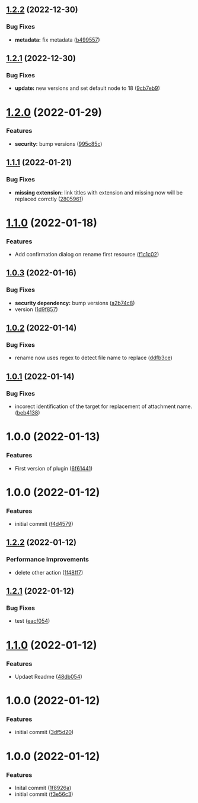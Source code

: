 ## [1.2.2](https://github.com/makaanneo/joplin-plugin-apollo/compare/v1.2.1...v1.2.2) (2022-12-30)


### Bug Fixes

* **metadata:** fix metadata ([b499557](https://github.com/makaanneo/joplin-plugin-apollo/commit/b4995573ae05cc2f52a2af97f3e0ee7c20e81070))

## [1.2.1](https://github.com/makaanneo/joplin-plugin-apollo/compare/v1.2.0...v1.2.1) (2022-12-30)


### Bug Fixes

* **update:** new versions and set default node to 18 ([9cb7eb9](https://github.com/makaanneo/joplin-plugin-apollo/commit/9cb7eb9110a1a6fd73fe6d7aa934c77b539309af))

# [1.2.0](https://github.com/makaanneo/joplin-plugin-apollo/compare/v1.1.1...v1.2.0) (2022-01-29)


### Features

* **security:** bump versions ([995c85c](https://github.com/makaanneo/joplin-plugin-apollo/commit/995c85c0f8fb65efb86e4cad6311352b2ba64752))

## [1.1.1](https://github.com/makaanneo/joplin-plugin-apollo/compare/v1.1.0...v1.1.1) (2022-01-21)


### Bug Fixes

* **missing extension:** link titles with extension and missing now will be replaced corrctly ([2805961](https://github.com/makaanneo/joplin-plugin-apollo/commit/28059611b95429fff5c8a3cb77a013942e05a2d5))

# [1.1.0](https://github.com/makaanneo/joplin-plugin-apollo/compare/v1.0.3...v1.1.0) (2022-01-18)


### Features

* Add confirmation dialog on rename first resource ([f1c1c02](https://github.com/makaanneo/joplin-plugin-apollo/commit/f1c1c022c0cfbac5bdd26b6132d76837fe4c5515))

## [1.0.3](https://github.com/makaanneo/joplin-plugin-apollo/compare/v1.0.2...v1.0.3) (2022-01-16)


### Bug Fixes

* **security dependency:** bump versions ([a2b74c8](https://github.com/makaanneo/joplin-plugin-apollo/commit/a2b74c8e41184639db183dd0201731bd0c96f853))
* version ([1d9f857](https://github.com/makaanneo/joplin-plugin-apollo/commit/1d9f8570a86f188da019ef684a0826b7549e459c))

## [1.0.2](https://github.com/makaanneo/joplin-plugin-apollo/compare/v1.0.1...v1.0.2) (2022-01-14)


### Bug Fixes

* rename now uses regex to detect file name to replace ([ddfb3ce](https://github.com/makaanneo/joplin-plugin-apollo/commit/ddfb3ce6c72059bc47bdc417648f393731e17d77))

## [1.0.1](https://github.com/makaanneo/joplin-plugin-apollo/compare/v1.0.0...v1.0.1) (2022-01-14)


### Bug Fixes

* incorect identification of the target for replacement of attachment name. ([beb4138](https://github.com/makaanneo/joplin-plugin-apollo/commit/beb4138d2d2bee3429040f36b4bad4913ad1ea96))

# 1.0.0 (2022-01-13)


### Features

* First version of plugin ([6f61441](https://github.com/makaanneo/joplin-plugin-apollo/commit/6f61441284da7138c52f88460c2a281865513b64))

# 1.0.0 (2022-01-12)


### Features

* initial commit ([f4d4579](https://github.com/makaanneo/joplin-plugin-template/commit/f4d45798a44fdd2b3ce4e2f53819cd1e0b589291))

## [1.2.2](https://github.com/makaanneo/joplin-plugin-template/compare/v1.2.1...v1.2.2) (2022-01-12)


### Performance Improvements

* delete other action ([1f48ff7](https://github.com/makaanneo/joplin-plugin-template/commit/1f48ff71ecd3ca90d87abc20df738ef9766f687b))

## [1.2.1](https://github.com/makaanneo/joplin-plugin-template/compare/v1.2.0...v1.2.1) (2022-01-12)


### Bug Fixes

* test ([eacf054](https://github.com/makaanneo/joplin-plugin-template/commit/eacf054c309845e2936c1f32a7b3527ddcecfce2))

# [1.1.0](https://github.com/makaanneo/joplin-plugin-template/compare/v1.0.0...v1.1.0) (2022-01-12)


### Features

* Updaet Readme ([48db054](https://github.com/makaanneo/joplin-plugin-template/commit/48db05481171bb75002d9f7cfb59e5c08f98cbe2))

# 1.0.0 (2022-01-12)


### Features

* initial commit ([3df5d20](https://github.com/makaanneo/joplin-plugin-template/commit/3df5d205ea2f46038d501dded9d161e780c273e2))

# 1.0.0 (2022-01-12)


### Features

* Inital commit ([1f8926a](https://github.com/makaanneo/joplin-plugin-template/commit/1f8926a1597ccb5fecc9fc291d1a6bde3f4efd07))
* initial commit ([f3e56c3](https://github.com/makaanneo/joplin-plugin-template/commit/f3e56c3f21647b8fbdcbf6ddb525da75ad55ce21))
